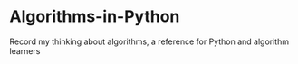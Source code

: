 # Algorithms-in-Python
Record my thinking about algorithms, a reference for Python and algorithm learners
